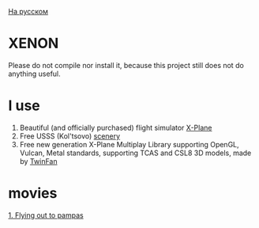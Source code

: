 [На русском](https://github.com/unclesal/xenon/blob/master/README-RU.md)

# XENON

Please do not compile nor install it, because this project still does not do anything useful.

# I use

1. Beautiful (and officially purchased) flight simulator [X-Plane](https://www.x-plane.com/)
2. Free USSS (Kol'tsovo) [scenery](http://x-flight.su/ural.php)
3. Free new generation X-Plane Multiplay Library supporting OpenGL, Vulcan, Metal standards, supporting TCAS and CSL8 3D models, made by [TwinFan](https://github.com/TwinFan/XPMP2)

# movies

[1. Flying out to pampas](https://www.youtube.com/watch?v=wfAPAnU-FBk)
